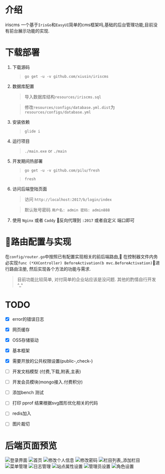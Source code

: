 # 介绍 #
iriscms 一个基于`IrisGo`和`EasyUI`简单的cms框架吗,基础的后台管理功能,目前没有前台展示功能的实现.

# 下载部署 #

1. 下载源码
    > `go get -u -v github.com/xiusin/iriscms`

2. 数据库配置
    > 导入数据库结构`resources/iriscms.sql`

    > 修改`resources/configs/database.yml.dist`为`resources/configs/database.yml`

4. 安装依赖
    > `glide i`

5. 运行项目
    > `./main.exe` or `./main`

6. 开发期间热部署
    > `go get -u -v github.com/pilu/fresh`

    > `fresh`

7. 访问后端登陆页面
    > 访问 `http://localhost:2017/b/login/index`
    
    > 默认账号密码 `用户名: admin 密码: admin888`

8. 使用 `Nginx` 或者 `Caddy` 反向代理到 `:2017` 或者自定义 端口即可

# 路由配置与实现 #
在`config/router.go`中按照已有配置实现相关的前后端路由, 在控制器文件内务必实现`func (*XXController) BeforeActivation(b mvc.BeforeActivation)`进行路由注册, 然后实现各个方法的功能与需求.

> 目前功能比较简单, 对付简单的企业站应该是没问题. 其他的酌情自行开发 ^_^


# TODO #
- [x] error的错误日志
- [x] 网页缓存
- [x] OSS存储驱动
- [x] 基本框架
- [x] 需要开放的公共权限设置(public-,check-)
- [ ] 开发文档模型 (付费,下载,附表,主表)
- [ ] 开发会员模块(mongo接入.付费积分)
- [ ] 添加bench 测试
- [ ] 打印 pprof 结果根据svg图形优化相关的代码
- [ ] redis加入
- [ ] 图片裁切


# 后端页面预览 #
![登录界面](snapshot/01.png)
![首页](snapshot/02.png)
![修改个人信息](snapshot/03.png)
![修改密码](snapshot/04.png)
![栏目列表_添加栏目](snapshot/05.png)
![菜单管理](snapshot/06.png)
![日志管理](snapshot/07.png)
![站点属性设置](snapshot/08.png)
![管理员设置](snapshot/09.png)
![角色设置](snapshot/10.png)




